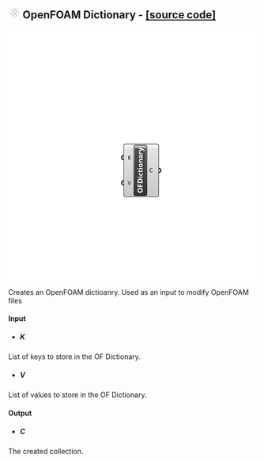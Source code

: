 ## ![](../../images/icons/OpenFOAM_Dictionary.png) OpenFOAM Dictionary - [[source code]](https://github.com/Eddy3D-Dev/Eddy3D/tree/dev/OpenFOAM%20Dictionary.cs)

![](../../images/components/OpenFOAM_Dictionary.png)

Creates an OpenFOAM dictioanry. Used as an input to modify OpenFOAM files

#### Input
* ##### K 
List of keys to store in the OF Dictionary.
* ##### V 
List of values to store in the OF Dictionary.

#### Output
* ##### C
The created collection.